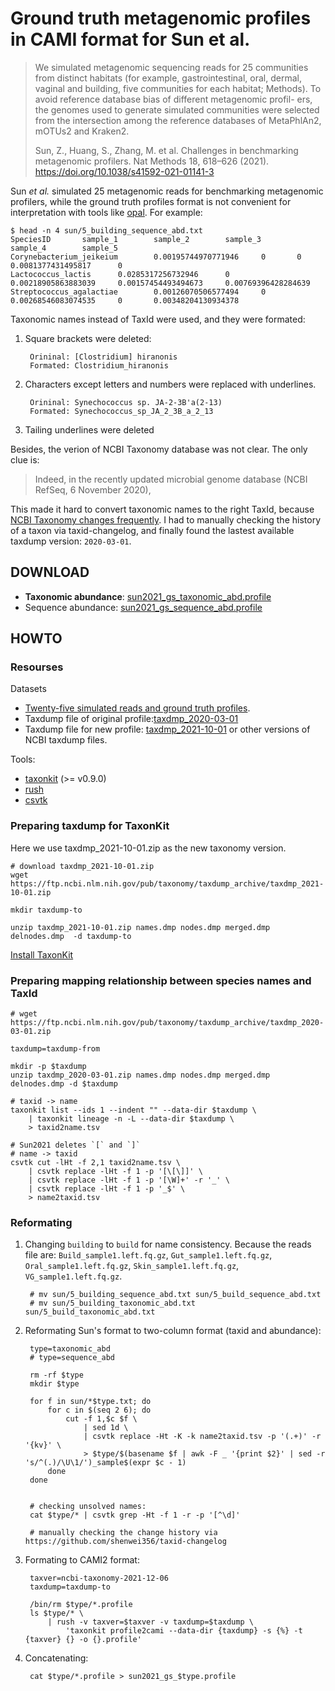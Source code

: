 # Ground truth metagenomic profiles in CAMI format for Sun et al.

> We
> simulated metagenomic sequencing reads for 25 communities
> from distinct habitats (for example, gastrointestinal, oral, dermal,
> vaginal and building, five communities for each habitat; Methods).
> To avoid reference database bias of different metagenomic profil-
> ers, the genomes used to generate simulated communities were
> selected from the intersection among the reference databases of
> MetaPhlAn2, mOTUs2 and Kraken2.
> 
> Sun, Z., Huang, S., Zhang, M. et al. Challenges in benchmarking metagenomic profilers. Nat Methods 
> 18, 618–626 (2021). https://doi.org/10.1038/s41592-021-01141-3

Sun *et al.* simulated 25 metagenomic reads for benchmarking metagenomic profilers,
while the ground truth profiles format is not convenient for interpretation
with tools like [opal](https://github.com/CAMI-challenge/OPAL). For example:

    $ head -n 4 sun/5_building_sequence_abd.txt 
    SpeciesID       sample_1        sample_2        sample_3        sample_4        sample_5
    Corynebacterium_jeikeium        0.00195744970771946     0       0       0.0081377431495817      0
    Lactococcus_lactis      0.0285317256732946      0       0.00218905863883039     0.00157454493494673     0.00769396428284639
    Streptococcus_agalactiae        0.00126070506577494     0       0.00268546083074535     0       0.00348204130934378

Taxonomic names instead of TaxId were used, and they were formated:

1. Square brackets were deleted:

        Orininal: [Clostridium] hiranonis
        Formated: Clostridium_hiranonis

2. Characters except letters and numbers were replaced with underlines.

        Orininal: Synechococcus sp. JA-2-3B'a(2-13)
        Formated: Synechococcus_sp_JA_2_3B_a_2_13
        
3. Tailing underlines were deleted

Besides, the verion of NCBI Taxonomy database was not clear. The only clue is:

> Indeed, in the recently updated microbial genome database (NCBI RefSeq, 6 November 2020),

This made it hard to convert taxonomic names to the right TaxId,
because [NCBI Taxonomy changes frequently](https://github.com/shenwei356/taxid-changelog).
I had to manually checking the history of a taxon via taxid-changelog,
and finally found the lastest available taxdump version: `2020-03-01`.

## DOWNLOAD

- **Taxonomic abundance**: [sun2021_gs_taxonomic_abd.profile](https://github.com/shenwei356/sun2021-cami-profiles/blob/master/sun2021_gs_taxonomic_abd.profile)
- Sequence abundance: [sun2021_gs_sequence_abd.profile](https://github.com/shenwei356/sun2021-cami-profiles/blob/master/sun2021_gs_sequence_abd.profile)

## HOWTO

### Resourses

Datasets

- [Twenty-five simulated reads and ground truth profiles](https://figshare.com/projects/Pitfalls_and_Opportunities_in_Benchmarking_Metagenomic_Classifiers/79916).
- Taxdump file of original profile:[taxdmp_2020-03-01](https://ftp.ncbi.nlm.nih.gov/pub/taxonomy/taxdump_archive/taxdmp_2020-03-01.zip)
- Taxdump file for new profile: [taxdmp_2021-10-01](https://ftp.ncbi.nlm.nih.gov/pub/taxonomy/taxdump_archive/taxdmp_2021-10-01.zip) or other versions of NCBI taxdump files.

Tools:

- [taxonkit](https://github.com/shenwei356/taxonkit) (>= v0.9.0)
- [rush](https://github.com/shenwei356/rush)
- [csvtk](https://github.com/shenwei356/csvtk)

### Preparing taxdump for TaxonKit

Here we use taxdmp_2021-10-01.zip as the new taxonomy version.

    # download taxdmp_2021-10-01.zip
    wget https://ftp.ncbi.nlm.nih.gov/pub/taxonomy/taxdump_archive/taxdmp_2021-10-01.zip

    mkdir taxdump-to

    unzip taxdmp_2021-10-01.zip names.dmp nodes.dmp merged.dmp delnodes.dmp  -d taxdump-to
        
[Install TaxonKit](https://github.com/shenwei356/taxonkit#installation)


### Preparing mapping relationship between species names and TaxId

    # wget https://ftp.ncbi.nlm.nih.gov/pub/taxonomy/taxdump_archive/taxdmp_2020-03-01.zip
    
    taxdump=taxdump-from
    
    mkdir -p $taxdump
    unzip taxdmp_2020-03-01.zip names.dmp nodes.dmp merged.dmp delnodes.dmp -d $taxdump
    
    # taxid -> name
    taxonkit list --ids 1 --indent "" --data-dir $taxdump \
        | taxonkit lineage -n -L --data-dir $taxdump \
        > taxid2name.tsv
    
    # Sun2021 deletes `[` and `]`
    # name -> taxid
    csvtk cut -lHt -f 2,1 taxid2name.tsv \
        | csvtk replace -lHt -f 1 -p '[\[\]]' \
        | csvtk replace -lHt -f 1 -p '[\W]+' -r '_' \
        | csvtk replace -lHt -f 1 -p '_$' \
        > name2taxid.tsv
        

### Reformating

1. Changing `building` to `build` for name consistency. Because the reads file are:
`Build_sample1.left.fq.gz`,  `Gut_sample1.left.fq.gz`,  `Oral_sample1.left.fq.gz`,
`Skin_sample1.left.fq.gz`,  `VG_sample1.left.fq.gz`.


        # mv sun/5_building_sequence_abd.txt sun/5_build_sequence_abd.txt
        # mv sun/5_building_taxonomic_abd.txt sun/5_build_taxonomic_abd.txt

1. Reformating Sun's format to two-column format (taxid and abundance):

        type=taxonomic_abd
        # type=sequence_abd
                
        rm -rf $type
        mkdir $type
        
        for f in sun/*$type.txt; do
            for c in $(seq 2 6); do 
                cut -f 1,$c $f \
                    | sed 1d \
                    | csvtk replace -Ht -K -k name2taxid.tsv -p '(.+)' -r '{kv}' \
                    > $type/$(basename $f | awk -F _ '{print $2}' | sed -r 's/^(.)/\U\1/')_sample$(expr $c - 1)           
            done 
        done
        
        
        # checking unsolved names:
        cat $type/* | csvtk grep -Ht -f 1 -r -p '[^\d]'
        
        # manually checking the change history via https://github.com/shenwei356/taxid-changelog
        
2. Formating to CAMI2 format:
        
        taxver=ncbi-taxonomy-2021-12-06
        taxdump=taxdump-to
        
        /bin/rm $type/*.profile
        ls $type/* \
            | rush -v taxver=$taxver -v taxdump=$taxdump \
                'taxonkit profile2cami --data-dir {taxdump} -s {%} -t {taxver} {} -o {}.profile'
        
3. Concatenating:

        cat $type/*.profile > sun2021_gs_$type.profile
